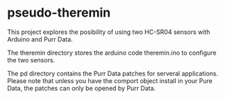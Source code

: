 # pseudo-theremin

This project explores the posibility of using
two HC-SR04 sensors with Arduino and Purr Data.

The theremin directory stores the arduino code theremin.ino
to configure the two sensors.

The pd directory contains the Purr Data patches for serveral applications.
Please note that unless you have the comport object install in your
Pure Data, the patches can only be opened by Purr Data.
